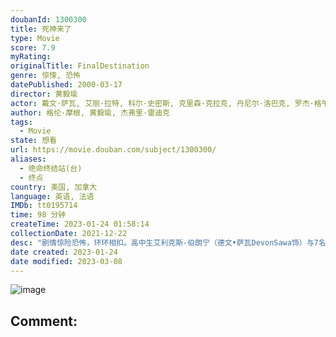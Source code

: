 ```yaml
---
doubanId: 1300300
title: 死神来了
type: Movie
score: 7.9
myRating: 
originalTitle: FinalDestination
genre: 惊悚, 恐怖
datePublished: 2000-03-17
director: 黄毅瑜
actor: 戴文·萨瓦, 艾丽·拉特, 科尔·史密斯, 克里森·克拉克, 丹尼尔·洛巴克, 罗杰·格午埃文·史密斯, 查德·多纳拉, 西恩·威廉·斯科特, 托尼·托德, 阿曼达·达特曼, 布兰登·费尔, 克里斯汀·查特莱恩, 芭芭拉·泰森, 丽莎·玛丽·卡鲁克
author: 格伦·摩根, 黄毅瑜, 杰弗里·雷迪克
tags:
  - Movie
state: 想看
url: https://movie.douban.com/subject/1300300/
aliases:
  - 绝命终结站(台)
  - 终点
country: 美国, 加拿大
language: 英语, 法语
IMDb: tt0195714
time: 98 分钟
createTime: 2023-01-24 01:58:14
collectionDate: 2021-12-22
desc: "剧情惊险恐怖，环环相扣。高中生艾利克斯-伯朗宁（德文•萨瓦DevonSawa饰）与7名同班同学登机前往巴黎。起飞前，他突然预感到恐怖的一幕：飞机将会在空中爆炸。艾利克斯非常惊恐，大喊飞机即将出..."
date created: 2023-01-24
date modified: 2023-03-08
---
```


![image](p2867790676.jpg)

Comment:
---
